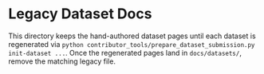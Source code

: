 # Legacy Dataset Docs

This directory keeps the hand-authored dataset pages until each dataset is regenerated via
`python contributor_tools/prepare_dataset_submission.py init-dataset ...`. Once the regenerated
pages land in `docs/datasets/`, remove the matching legacy file.
